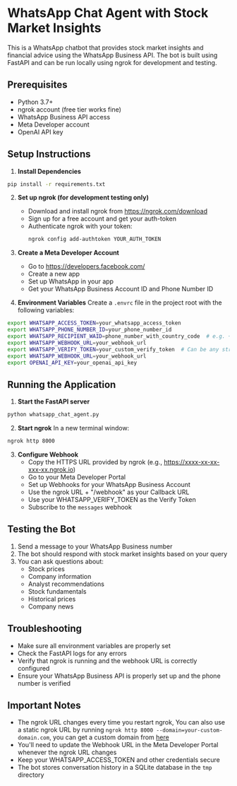 # WhatsApp Chat Agent with Stock Market Insights

This is a WhatsApp chatbot that provides stock market insights and financial advice using the WhatsApp Business API. The bot is built using FastAPI and can be run locally using ngrok for development and testing.

## Prerequisites

- Python 3.7+
- ngrok account (free tier works fine)
- WhatsApp Business API access
- Meta Developer account
- OpenAI API key

## Setup Instructions

1. **Install Dependencies**

```bash
pip install -r requirements.txt
```

2. **Set up ngrok (for development testing only)**

   - Download and install ngrok from https://ngrok.com/download
   - Sign up for a free account and get your auth-token
   - Authenticate ngrok with your token:
     ```bash
     ngrok config add-authtoken YOUR_AUTH_TOKEN
     ```

3. **Create a Meta Developer Account**

   - Go to https://developers.facebook.com/
   - Create a new app
   - Set up WhatsApp in your app
   - Get your WhatsApp Business Account ID and Phone Number ID

4. **Environment Variables**
   Create a `.envrc` file in the project root with the following variables:

```bash
export WHATSAPP_ACCESS_TOKEN=your_whatsapp_access_token
export WHATSAPP_PHONE_NUMBER_ID=your_phone_number_id
export WHATSAPP_RECIPIENT_WAID=phone_number_with_country_code  # e.g. +1234567890
export WHATSAPP_WEBHOOK_URL=your_webhook_url
export WHATSAPP_VERIFY_TOKEN=your_custom_verify_token  # Can be any string you choose
export WHATSAPP_WEBHOOK_URL=your_webhook_url
export OPENAI_API_KEY=your_openai_api_key
```

## Running the Application

1. **Start the FastAPI server**

```bash
python whatsapp_chat_agent.py
```

2. **Start ngrok**
   In a new terminal window:

```bash
ngrok http 8000
```

3. **Configure Webhook**
   - Copy the HTTPS URL provided by ngrok (e.g., https://xxxx-xx-xx-xxx-xx.ngrok.io)
   - Go to your Meta Developer Portal
   - Set up Webhooks for your WhatsApp Business Account
   - Use the ngrok URL + "/webhook" as your Callback URL
   - Use your WHATSAPP_VERIFY_TOKEN as the Verify Token
   - Subscribe to the `messages` webhook

## Testing the Bot

1. Send a message to your WhatsApp Business number
2. The bot should respond with stock market insights based on your query
3. You can ask questions about:
   - Stock prices
   - Company information
   - Analyst recommendations
   - Stock fundamentals
   - Historical prices
   - Company news

## Troubleshooting

- Make sure all environment variables are properly set
- Check the FastAPI logs for any errors
- Verify that ngrok is running and the webhook URL is correctly configured
- Ensure your WhatsApp Business API is properly set up and the phone number is verified

## Important Notes

- The ngrok URL changes every time you restart ngrok, You can also use a static ngrok URL by running `ngrok http 8000 --domain=your-custom-domain.com`, you can get a custom domain from [here](https://dashboard.ngrok.com/domains)
- You'll need to update the Webhook URL in the Meta Developer Portal whenever the ngrok URL changes
- Keep your WHATSAPP_ACCESS_TOKEN and other credentials secure
- The bot stores conversation history in a SQLite database in the `tmp` directory
